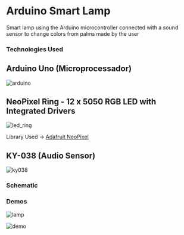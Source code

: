 # Arduino Smart Lamp
Smart lamp using the Arduino microcontroller connected with a sound sensor to change colors from palms made by the user

### Technologies Used

## Arduino Uno (Microprocessador)
![arduino](https://user-images.githubusercontent.com/23506996/143781428-ecd5c6dc-c827-4854-93c6-014ceb9bfc3b.png)

## NeoPixel Ring - 12 x 5050 RGB LED with Integrated Drivers
![led_ring](https://user-images.githubusercontent.com/23506996/143781442-fccdfd51-adf1-47b3-80f1-4a973fb83df0.jpg)

Library Used -> [Adafruit NeoPixel](https://github.com/adafruit/Adafruit_NeoPixel)

## KY-038 (Audio Sensor)
![ky038](https://user-images.githubusercontent.com/23506996/143781455-c3c05c4f-cac5-4da4-a95f-6ce18e68070d.png)

### Schematic

### Demos

![lamp](https://user-images.githubusercontent.com/23506996/143781446-f1e96d3f-bd5f-47e1-85de-dc842d22ad5f.jpg)

![demo](https://user-images.githubusercontent.com/23506996/143781444-73dbf373-0add-4eae-905a-f84cbc71e76c.gif)
